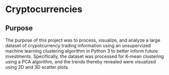 # Cryptocurrencies

## Purpose
The purpose of this project was to process, visualize, and analyze a large dataset of crypotcurrency trading information using an unsupervized machine learning clustering algorithm in Python 3 to better inform future investments.  Specifically, the dataset was processed for K-mean clustering using a PCA algorithm, and the trends thereby revealed were visualized using 2D and 3D scatter plots.   
